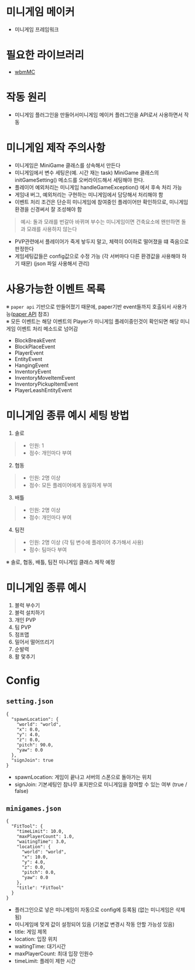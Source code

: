 # 미니게임 메이커
- 미니게임 프레임워크

# 필요한 라이브러리
- [wbmMC](https://github.com/worldbiomusic/wbmMC)

# 작동 원리
- 미니게임 플러그인을 만들어서미니게임 메이커 플러그인을 API로서 사용하면서 작동

# 미니게임 제작 주의사항
- 미니게임은 MiniGame 클래스를 상속해서 만든다
- 미니게임에서 변수 세팅은(예. 시간 재는 task) MiniGame 클래스의 initGameSetting() 메소드를 오버라이드해서 세팅해야 한다.
- 플레이어 예외처리는 미니게임 handleGameException() 에서 후속 처리 가능
- 게임내 버그, 예외처리는 구현하는 미니게임에서 담당해서 처리해야 함
- 이벤트 처리 조건은 단순히 미니게임에 참여중인 플레이어만 확인하므로, 미니게임 환경을 신경써서 잘 조성해야 함
> 예시: 돌과 모래를 번갈아 바뀌며 부수는 미니게임이면 건축요소에 왠만하면 돌과 모래를 사용하지 않는다
- PVP관련에서 플레이어가 죽게 놯두지 말고, 체력이 0이하로 떨어졌을 떄 죽음으로 판정한다
- 게임세팅값들은 config값으로 수정 가능 (각 서버마다 다른 환경값을 사용해야 하기 때문) (json 파일 사용해서 관리)


# 사용가능한 이벤트 목록
※ `paper api` 기반으로 만들어졌기 때문에, paper기반 event들까지 호출되서 사용가능([paper API](https://papermc.io/javadocs/paper/1.16/index.html?overview-summary.html) 참조)  
※ 모든 이벤트는 해당 이벤트의 Player가 미니게임 플레이중인것이 확인되면 해당 미니게임 이벤트 처리 메소드로 넘어감
- BlockBreakEvent
- BlockPlaceEvent
- PlayerEvent
- EntityEvent
- HangingEvent
- InventoryEvent
- InventoryMoveItemEvent
- InventoryPickupItemEvent
- PlayerLeashEntityEvent

# 미니게임 종류 예시 세팅 방법
1. 솔로
> - 인원: 1
> - 점수: 개인마다 부여
2. 협동
> - 인원: 2명 이상
> - 점수: 모든 플레이어에게 동일하게 부여
3. 배틀
> - 인원: 2명 이상
> - 점수: 개인마다 부여
4. 팀전
> - 인원: 2명 이상 (각 팀 변수에 플레이어 추가해서 사용)
> - 점수: 팀마다 부여

※ 솔로, 협동, 배틀, 팀전 미니게임 클래스 제작 예정

# 미니게임 종류 예시
1. 블럭 부수기
2. 블럭 설치하기
3. 개인 PVP
4. 팀 PVP
5. 점프맵
6. 밀어서 떨어뜨리기
7. 순발력
8. 활 맟추기

# Config
## `setting.json`
```
{
  "spawnLocation": {
    "world": "world",
    "x": 0.0,
    "y": 4.0,
    "z": 0.0,
    "pitch": 90.0,
    "yaw": 0.0
  },
  "signJoin": true
}
```
- spawnLocation: 게임이 끝나고 서버의 스폰으로 돌아가는 위치
- signJoin: 기본세팅인 참나무 표지판으로 미니게임을 참여할 수 있는 여부 (true / false)

## `minigames.json`
```
{
  "FitTool": {
    "timeLimit": 10.0,
    "maxPlayerCount": 1.0,
    "waitingTime": 3.0,
    "location": {
      "world": "world",
      "x": 10.0,
      "y": 4.0,
      "z": 0.0,
      "pitch": 0.0,
      "yaw": 0.0
    },
    "title": "FitTool"
  }
}
```
- 플러그인으로 넣은 미니게임이 자동으로 config에 등록됨 (없는 미니게임은 삭제됨)
- 미니게임에 맞게 값이 설정되어 있음 (기본값 변경시 작동 안할 가능성 있음)
- title: 게임 제목
- location: 입장 위치
- waitingTime: 대기시간
- maxPlayerCount: 최대 입장 인원수
- timeLimit: 플레이 제한 시간
